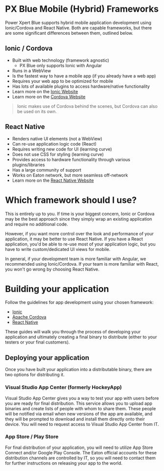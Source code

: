 # PX Blue Mobile (Hybrid) Frameworks
Power Xpert Blue supports hybrid mobile application development using Ionic/Cordova and React Native. Both are capable frameworks, but there are some significant differences between them, outlined below.

## Ionic / Cordova
  - Built with web technology (framework agnostic)
     - PX Blue only supports Ionic with Angular
  - Runs in a WebView
  - Is the fastest way to have a mobile app (if you already have a web app)
  - Requires your web app to be optimized for mobile
  - Has lots of available plugins to access hardware/native functionality
  - Learn more on the [Ionic Website](https://ionicframework.com/)
  - Learn more on the [Cordova Website](https://cordova.apache.org/)

  >Ionic makes use of Cordova behind the scenes, but Cordova can also be used on its own.
  
## React Native
  - Renders native UI elements (not a WebView)
  - Can re-use application logic code (React)
  - Requires writing new code for UI (learning curve)
  - Does not use CSS for styling (learning curve)
  - Provides access to hardware functionality through various plugins/libraries
  - Has a large community of support
  - Works on Eaton network, but more seamless off-network
  - Learn more on the [React Native Website](https://facebook.github.io/react-native/)

# Which framework should I use?
This is entirely up to you. If time is your biggest concern, Ionic or Cordova may be the best approach since they simply wrap an existing application and require no additional code. 

However, if you want more control over the look and performance of your application, it may be better to use React Native. If you have a React application, you'd be able to re-use most of your application logic, but you have to write custom/dedicated UI views for mobile.

In general, if your development team is more familiar with Angular, we recommended using Ionic/Cordova. If your team is more familiar with React, you won't go wrong by choosing React Native.

# Building your application
Follow the guidelines for app development using your chosen framework:
* [Ionic](/development/frameworks-mobile/ionic)
* [Apache Cordova](/development/frameworks-mobile/cordova)
* [React Native](/development/frameworks-mobile/react-native)

These guides will walk you through the process of developing your application and ultimately creating a final binary to distribute (either to your testers or your final customers).

## Deploying your application
Once you have built your application into a distributable binary, there are two options for distributing it.

### Visual Studio App Center (formerly HockeyApp)
Visual Studio App Center gives you a way to test your app with users before you are ready for final distribution. This service allows you to upload app binaries and create lists of people with whom to share them. These people will be notified via email when new versions of the app are available, and they will be prompted to download and install them directly onto their device. You will need to request access to Visual Studio App Center from IT.

### App Store / Play Store
For final distribution of your application, you will need to utilize App Store Connect and/or Google Play Console. The Eaton official accounts for these distribution channels are controlled by IT, so you will need to contact them for further instructions on releasing your app to the world.